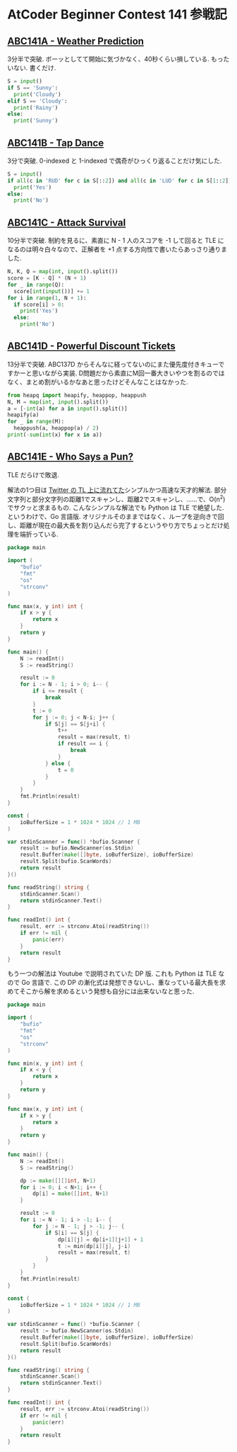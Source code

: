 # AtCoder Beginner Contest 141 参戦記

## [ABC141A - Weather Prediction](https://atcoder.jp/contests/abc141/tasks/abc141_a)

3分半で突破. ボーッとしてて開始に気づかなく、40秒くらい損している. もったいない. 書くだけ.

```python
S = input()
if S == 'Sunny':
  print('Cloudy')
elif S == 'Cloudy':
  print('Rainy')
else:
  print('Sunny')
```

## [ABC141B - Tap Dance](https://atcoder.jp/contests/abc141/tasks/abc141_b)

3分で突破. 0-indexed と 1-indexed で偶奇がひっくり返ることだけ気にした.

```python
S = input()
if all(c in 'RUD' for c in S[::2]) and all(c in 'LUD' for c in S[1::2]):
  print('Yes')
else:
  print('No')
```

## [ABC141C - Attack Survival](https://atcoder.jp/contests/abc141/tasks/abc141_c)

10分半で突破. 制約を見るに、素直に N - 1 人のスコアを -1 して回ると TLE になるのは明々白々なので、正解者を +1 点する方向性で書いたらあっさり通りました.

```python
N, K, Q = map(int, input().split())
score = [K - Q] * (N + 1)
for _ in range(Q):
  score[int(input())] += 1
for i in range(1, N + 1):
  if score[i] > 0:
    print('Yes')
  else:
    print('No')
```

## [ABC141D - Powerful Discount Tickets](https://atcoder.jp/contests/abc141/tasks/abc141_d)

13分半で突破. ABC137D からそんなに経ってないのにまた優先度付きキューですかーと思いながら実装. D問題だから素直にM回一番大きいやつを割るのではなく、まとめ割がいるかなあと思ったけどそんなことはなかった.

```python
from heapq import heapify, heappop, heappush
N, M = map(int, input().split())
a = [-int(a) for a in input().split()]
heapify(a)
for _ in range(M):
  heappush(a, heappop(a) / 2)
print(-sum(int(x) for x in a))
```

## [ABC141E - Who Says a Pun?](https://atcoder.jp/contests/abc141/tasks/abc141_e)

TLE だらけで敗退.

解法の1つ目は [Twitter の TL 上に流れてた](https://twitter.com/elephantarium/status/1173240697069027330)シンプルかつ高速な天才的解法. 部分文字列と部分文字列の距離1でスキャンし、距離2でスキャンし、……で、O(n<sup>2</sup>)でサクッと求まるもの. こんなシンプルな解法でも Python は TLE で絶望した. というわけで、Go 言語版. オリジナルそのままではなく、ループを逆向きで回し、距離が現在の最大長を割り込んだら完了するというやり方でちょっとだけ処理を端折っている.

```go
package main

import (
	"bufio"
	"fmt"
	"os"
	"strconv"
)

func max(x, y int) int {
	if x > y {
		return x
	}
	return y
}

func main() {
	N := readInt()
	S := readString()

	result := 0
	for i := N - 1; i > 0; i-- {
		if i <= result {
			break
		}
		t := 0
		for j := 0; j < N-i; j++ {
			if S[j] == S[j+i] {
				t++
				result = max(result, t)
				if result == i {
					break
				}
			} else {
				t = 0
			}
		}
	}
	fmt.Println(result)
}

const (
	ioBufferSize = 1 * 1024 * 1024 // 1 MB
)

var stdinScanner = func() *bufio.Scanner {
	result := bufio.NewScanner(os.Stdin)
	result.Buffer(make([]byte, ioBufferSize), ioBufferSize)
	result.Split(bufio.ScanWords)
	return result
}()

func readString() string {
	stdinScanner.Scan()
	return stdinScanner.Text()
}

func readInt() int {
	result, err := strconv.Atoi(readString())
	if err != nil {
		panic(err)
	}
	return result
}
```

もう一つの解法は Youtube で説明されていた DP 版. これも Python は TLE なので Go 言語で. この DP の漸化式は発想できないし、重なっている最大長を求めてそこから解を求めるという発想も自分には出来ないなと思った.

```go
package main

import (
	"bufio"
	"fmt"
	"os"
	"strconv"
)

func min(x, y int) int {
	if x < y {
		return x
	}
	return y
}

func max(x, y int) int {
	if x > y {
		return x
	}
	return y
}

func main() {
	N := readInt()
	S := readString()

	dp := make([][]int, N+1)
	for i := 0; i < N+1; i++ {
		dp[i] = make([]int, N+1)
	}

	result := 0
	for i := N - 1; i > -1; i-- {
		for j := N - 1; j > -1; j-- {
			if S[i] == S[j] {
				dp[i][j] = dp[i+1][j+1] + 1
				t := min(dp[i][j], j-i)
				result = max(result, t)
			}
		}
	}
	fmt.Println(result)
}

const (
	ioBufferSize = 1 * 1024 * 1024 // 1 MB
)

var stdinScanner = func() *bufio.Scanner {
	result := bufio.NewScanner(os.Stdin)
	result.Buffer(make([]byte, ioBufferSize), ioBufferSize)
	result.Split(bufio.ScanWords)
	return result
}()

func readString() string {
	stdinScanner.Scan()
	return stdinScanner.Text()
}

func readInt() int {
	result, err := strconv.Atoi(readString())
	if err != nil {
		panic(err)
	}
	return result
}
```
